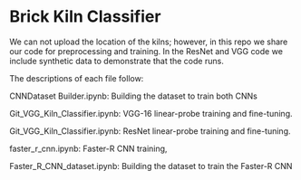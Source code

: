 # Brick Kiln Classifier

We can not upload the location of the kilns; however, in this repo we share our code for preprocessing and training. In the ResNet and VGG code we include synthetic data to demonstrate that the code runs.

The descriptions of each file follow:

CNNDataset Builder.ipynb: Building the dataset to train both CNNs

Git_VGG_Kiln_Classifier.ipynb: VGG-16 linear-probe training and fine-tuning.

Git_VGG_Kiln_Classifier.ipynb: ResNet linear-probe training and fine-tuning.

faster_r_cnn.ipynb: Faster-R CNN training,

Faster_R_CNN_dataset.ipynb: Building the dataset to train the Faster-R CNN
